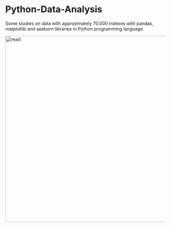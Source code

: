 # Python-Data-Analysis
Some studies on data with approximately 70.000 indexes with pandas, matplotlib and seaborn libraries in Python programming language.



<img width="586" alt="read" src="https://user-images.githubusercontent.com/87760380/191491241-197762d4-7668-49f5-bb90-3361c80984d9.png">
